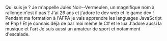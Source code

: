 Qui suis je ?
Je m'appelle Jules Noir--Vermeulen, un magnifique nom à rallonge n'est il pas ? J'ai 26 ans et j'adore le dev web et le game dev !
Pendant ma formation à l'AFPA je vais apprendre les languages JavaScript et Php !
Et je connais déjà de par moi même le C# et le lua 
J'adore aussi la musique et l'art
Je suis aussi un amateur de sport et notamment d'escalade.
